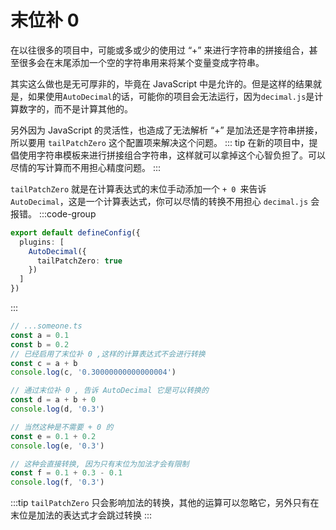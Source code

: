 # 末位补 0

在以往很多的项目中，可能或多或少的使用过 “+” 来进行字符串的拼接组合，甚至很多会在末尾添加一个空的字符串用来将某个变量变成字符串。

其实这么做也是无可厚非的，毕竟在 JavaScript 中是允许的。但是这样的结果就是，如果使用`AutoDecimal`的话，可能你的项目会无法运行，因为`decimal.js`是计算数字的，而不是计算其他的。

另外因为 JavaScript 的灵活性，也造成了无法解析 “+” 是加法还是字符串拼接，所以要用 `tailPatchZero` 这个配置项来解决这个问题。
::: tip
在新的项目中，提倡使用字符串模板来进行拼接组合字符串，这样就可以拿掉这个心智负担了。可以尽情的写计算而不用担心精度问题。
:::

`tailPatchZero` 就是在计算表达式的末位手动添加一个 `+ 0 `来告诉 `AutoDecimal`，这是一个计算表达式，你可以尽情的转换不用担心 `decimal.js` 会报错。
:::code-group
```ts [vite.config.ts]
export default defineConfig({
  plugins: [
    AutoDecimal({
      tailPatchZero: true
    })
  ]
})
```
:::

```ts { 5,14-15,18-19,22-23 }
// ...someone.ts
const a = 0.1
const b = 0.2
// 已经启用了末位补 0 ,这样的计算表达式不会进行转换
const c = a + b
console.log(c, '0.30000000000000004')

// 通过末位补 0 , 告诉 AutoDecimal 它是可以转换的
const d = a + b + 0
console.log(d, '0.3')

// 当然这种是不需要 + 0 的
const e = 0.1 + 0.2
console.log(e, '0.3')

// 这种会直接转换, 因为只有末位为加法才会有限制
const f = 0.1 + 0.3 - 0.1
console.log(f, '0.3')
```
:::tip
`tailPatchZero` 只会影响加法的转换，其他的运算可以忽略它，另外只有在末位是加法的表达式才会跳过转换
:::